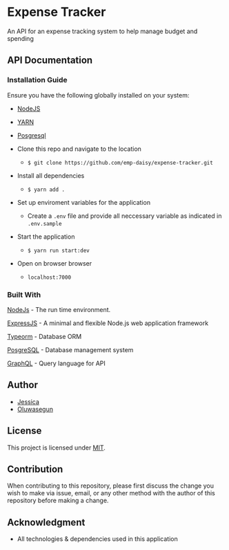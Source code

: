# Expense Tracker

An API for an expense tracking system to help manage budget and spending

## API Documentation

### Installation Guide

Ensure you have the following globally installed on your system:

- [NodeJS](https://nodejs.org/en/)
- [YARN](https://github.com/airbnb/javascript)
- [Posgresql](https://www.postgresql.org/download/)

- Clone this repo and navigate to the location

  - `$ git clone https://github.com/emp-daisy/expense-tracker.git`

- Install all dependencies

  - `$ yarn add .`

- Set up enviroment variables for the application

  - Create a `.env` file and provide all neccessary variable as indicated in `.env.sample`

- Start the application

  - `$ yarn run start:dev`

- Open on browser browser
  - `localhost:7000`

### Built With

[NodeJs](https://nodejs.org/en/) - The run time environment.

[ExpressJS](https://www.expressjs.com/) - A minimal and flexible Node.js web application framework

[Typeorm](http://www.docs.sequelizejs.com/) - Database ORM

[PosgreSQL](https://www.postgresql.org/) - Database management system

[GraphQL](https://www.graphql.org/) - Query language for API

## Author

- [Jessica](https://github.com/emp-daisy/)
- [Oluwasegun](https://github.com/davitron/)

## License

This project is licensed under [MIT](https://github.com/emp-daisy/EventManager/blob/add-mit-license/LICENSE).

## Contribution

When contributing to this repository, please first discuss the change you wish to make via issue, email, or any other method with the author of this repository before making a change.

## Acknowledgment

- All technologies & dependencies used in this application
